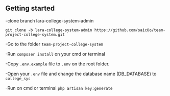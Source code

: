 ## Getting started

-clone branch lara-college-system-admin

```
git clone -b lara-college-system-admin https://github.com/saicOo/team-project-college-system.git
```

-Go to the folder `team-project-college-system`

-Run `composer install` on your cmd or terminal

-Copy `.env.example` file to `.env` on the root folder.

-Open your `.env` file and change the database name (DB_DATABASE) to `college_sys`

-Run on cmd or terminal `php artisan key:generate`
